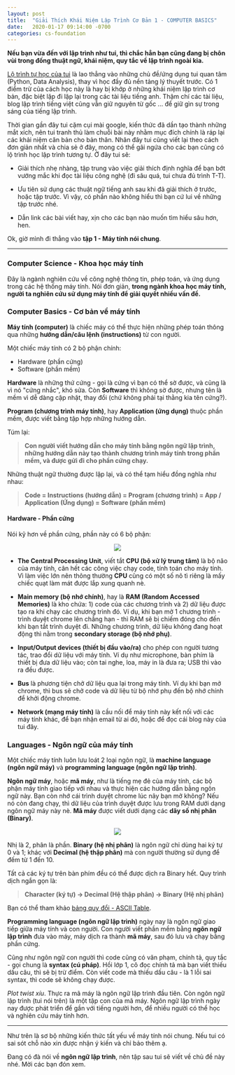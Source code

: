 ```yaml
---
layout: post
title:  "Giải Thích Khái Niệm Lập Trình Cơ Bản 1 - COMPUTER BASICS"
date:   2020-01-17 09:14:00 -0700
categories: cs-foundation
---
```


**Nếu bạn vừa đến với lập trình như tui, thì chắc hẳn bạn cũng đang bị chôn vùi trong đống thuật ngữ, khái niệm, quy tắc về lập trình ngoài kia.**

[Lộ trình tự học của tui][link-to-post-1] là lao thẳng vào những chủ đề/ứng dụng tui quan tâm (Python, Data Analysis), thay vì học đầy đủ nền tảng lý thuyết trước. Có 1 điểm trừ của cách học này là hay bị khớp ở những khái niệm lập trình cơ bản, đặc biệt lặp đi lặp lại trong các tài liệu tiếng anh. Thậm chí các tài liệu, blog lập trình tiếng việt cũng vẫn giữ nguyên từ gốc ... để giữ gìn sự trong sáng của tiếng lập trình.

Thời gian gần đây tui cặm cụi mài google, kiến thức đã dần tạo thành những mắt xích, nên tui tranh thủ làm chuỗi bài này nhằm mục đích chính là ráp lại các khải niệm căn bản cho bản thân. Nhân đây tui cũng viết lại theo cách đơn giản nhất và chia sẻ ở đây, mong có thể gãi ngứa cho các bạn cũng có lộ trình học lập trình tương tự. Ở đây tui sẽ:

- Giải thích nhẹ nhàng, tập trung vào việc giải thích định nghĩa để bạn bớt vướng mắc khi đọc tài liệu công nghệ (đi sâu quá, tui chưa đủ trình T-T).

- Ưu tiên sử dụng các thuật ngữ tiếng anh sau khi đã giải thích ở trước, hoặc tập trước. Vì vậy, có phần nào không hiểu thì bạn cứ lui về những tập trước nhé. 

- Dẫn link các bài viết hay, xịn cho các bạn nào muốn tìm hiểu sâu hơn, hen.

Ok, giờ mình đi thẳng vào **tập 1 - Máy tính nói chung**.

*****

### Computer Science - Khoa học máy tính

Đây là ngành nghiên cứu về công nghệ thông tin, phép toán, và ứng dụng trong các hệ thống máy tính. Nói đơn giản, **trong ngành khoa học máy tính, người ta nghiên cứu sử dụng máy tính để giải quyết nhiều vấn đề.**

### Computer Basics - Cơ bản về máy tính

**Máy tính (computer)** là chiếc máy có thể thực hiện những phép toán thông qua những **hướng dẫn/câu lệnh (instructions)** từ con người.

Một chiếc máy tính có 2 bộ phận chính:

- Hardware (phần cứng)
- Software (phần mềm)

**Hardware** là những thứ cứng - gọi là cứng vì bạn có thể sờ được, và cũng là vì nó "cứng nhắc", khó sửa. 
Còn **Software** thì không sờ được, nhưng tên là mềm vì dễ dàng cập nhật, thay đổi (chứ không phải tại thằng kia tên cứng?). 

**Program (chương trình máy tính)**, hay **Application (ứng dụng)** thuộc phần mềm, được viết bằng tập hợp những hướng dẫn.

Túm lại:

> **Con người viết hướng dẫn cho máy tính bằng ngôn ngữ lập trình, những hướng dẫn này tạo thành chương trình máy tính trong phần mềm, và được gửi đi cho phần cứng chạy.**

Những thuật ngữ thường được lặp lại, và có thể tạm hiểu đồng nghĩa như nhau:

> **Code = Instructions (hướng dẫn) = Program (chương trình) = App / Application (Ứng dụng) = Software (phần mềm)**

#### Hardware - Phần cứng

Nói kỹ hơn về phần cứng, phần này có 6 bộ phận:

<center><img src="{{ site.url }}/assets/post2/phan-cung-may-tinh.jpeg"></center>

- **The Central Processing Unit**, viết tắt **CPU (bộ xử lý trung tâm)** là bộ não của máy tính, cân hết các công việc chạy code, tính toán cho máy tính. Vì làm việc lớn nên thông thường **CPU** cũng có một số nô tì riêng là mấy chiếc quạt làm mát được lắp xung quanh nè. 

- **Main memory (bộ nhớ chính)**, hay là **RAM (Random Accessed Memories)** là kho chứa: 1) code của các chương trình và 2) dữ liệu được tạo ra khi chạy các chương trình đó. Ví dụ, khi bạn mở 1 chương trình - trình duyệt chrome lên chẳng hạn - thì RAM sẽ bị chiếm đóng cho đến khi bạn tắt trình duyệt đi. Những chương trình, dữ liệu không đang hoạt động thì nằm trong **secondary storage (bộ nhớ phụ)**. 

- **Input/Output devices (thiết bị đầu vào/ra)** cho phép con người tương tác, trao đổi dữ liệu với máy tính. Ví dụ như microphone, bàn phím là thiết bị đưa dữ liệu vào; còn tai nghe, loa, máy in là đưa ra; USB thì vào ra đều được.

- **Bus** là phương tiện chở dữ liệu qua lại trong máy tính. Ví dụ khi bạn mở chrome, thì bus sẽ chở code và dữ liệu từ bộ nhớ phụ đến bộ nhớ chính để khởi động chrome. 

- **Network (mạng máy tính)** là cầu nối để máy tính này kết nối với các máy tính khác, để bạn nhận email từ ai đó, hoặc để đọc cái blog này của tui đây.

### Languages - Ngôn ngữ của máy tính

Một chiếc máy tính luôn lưu loát 2 loại ngôn ngữ, là **machine language (ngôn ngữ máy)** và **programming language (ngôn ngữ lập trình)**.

**Ngôn ngữ máy**, hoặc **mã máy**, như là tiếng mẹ đẻ của máy tính, các bộ phận máy tính giao tiếp với nhau và thực hiện các hướng dẫn bằng ngôn ngữ này. Bạn còn nhớ cái trình duyệt chrome lúc nãy bạn mở không? Nếu nó còn đang chạy, thì dữ liệu của trình duyệt được lưu trong RAM dưới dạng ngôn ngữ máy này nè. **Mã máy** được viết dưới dạng các **dãy số nhị phân (Binary)**.

<center><img src="{{ site.url }}/assets/post2/computer-languages.png"></center>

Nhị là 2, phân là phần. **Binary (hệ nhị phân)** là ngôn ngữ chỉ dùng hai ký tự 0 và 1; khác với **Decimal (hệ thập phân)** mà con người thường sử dụng để đếm từ 1 đến 10.

Tất cả các ký tự trên bàn phím đều có thể được dịch ra Binary hết. Quy trình dịch ngắn gọn là:

> **Character (ký tự) -> Decimal (Hệ thập phân) -> Binary (Hệ nhị phân)**

Bạn có thể tham khảo [bảng quy đổi - ASCII Table][ascii-table-link].

**Programming language (ngôn ngữ lập trình)** ngày nay là ngôn ngữ giao tiếp giữa máy tính và con người. Con người viết phần mềm bằng **ngôn ngữ lập trình** đưa vào máy, máy dịch ra thành **mã máy**, sau đó lưu và chạy bằng phần cứng.

Cũng như ngôn ngữ con người thì code cũng có văn phạm, chính tả, quy tắc - gọi chung là **syntax (cú pháp)**. Hồi lớp 1, cô đọc chính tả mà bạn viết thiếu dấu câu, thì sẽ bị trừ điểm. Còn viết code mà thiếu dấu câu - là 1 lỗi sai syntax, thì code sẽ không chạy được. 

*Plot twist xíu*. Thực ra mã máy là ngôn ngữ lập trình đầu tiên. Còn ngôn ngữ lập trình (tui nói trên) là một tập con của mã máy. Ngôn ngữ lập trình ngày nay được phát triển để gần với tiếng người hơn, để nhiều người có thể học và nghiên cứu máy tính hơn. 


*****

Như trên là sơ bộ những kiến thức tất yếu về máy tính nói chung. Nếu tui có sai sót chỗ nào xin được nhận ý kiến và chỉ bảo thêm ạ.

Đang có đà nói về **ngôn ngữ lập trình**, nên tập sau tui sẽ viết về chủ đề này nhé. Mời các bạn đón xem.

[link-to-post-1]: https://tuihoccode.com/thoughts/2020/01/16/chia-se-kinh-nghiem-tu-hoc-lap-trinh-python-cho-nguoi-moi-bat-dau.html
[ascii-table-link]: https://www.cs.cmu.edu/~pattis/15-1XX/common/handouts/ascii.html
